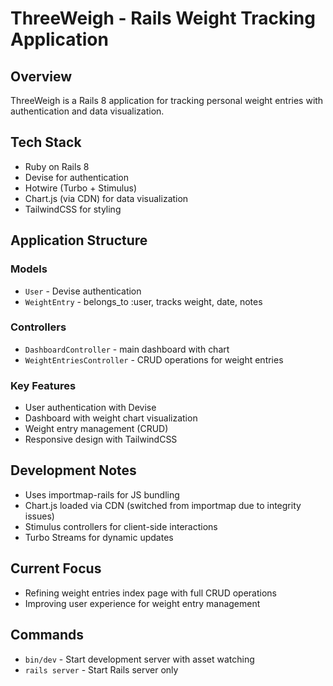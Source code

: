 # ThreeWeigh - Rails Weight Tracking Application

## Overview
ThreeWeigh is a Rails 8 application for tracking personal weight entries with authentication and data visualization.

## Tech Stack
- Ruby on Rails 8
- Devise for authentication
- Hotwire (Turbo + Stimulus)
- Chart.js (via CDN) for data visualization
- TailwindCSS for styling

## Application Structure

### Models
- `User` - Devise authentication
- `WeightEntry` - belongs_to :user, tracks weight, date, notes

### Controllers
- `DashboardController` - main dashboard with chart
- `WeightEntriesController` - CRUD operations for weight entries

### Key Features
- User authentication with Devise
- Dashboard with weight chart visualization
- Weight entry management (CRUD)
- Responsive design with TailwindCSS

## Development Notes
- Uses importmap-rails for JS bundling
- Chart.js loaded via CDN (switched from importmap due to integrity issues)
- Stimulus controllers for client-side interactions
- Turbo Streams for dynamic updates

## Current Focus
- Refining weight entries index page with full CRUD operations
- Improving user experience for weight entry management

## Commands
- `bin/dev` - Start development server with asset watching
- `rails server` - Start Rails server only